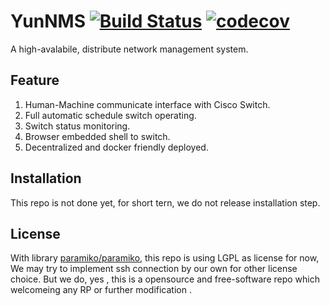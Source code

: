 # YunNMS [![Build Status](https://travis-ci.com/YuntechNet/YunNMS.svg?branch=master)](https://travis-ci.com/YuntechNet/YunNMS) [![codecov](https://codecov.io/gh/YuntechNet/YunNMS/branch/master/graph/badge.svg)](https://codecov.io/gh/YuntechNet/YunNMS)
A high-avalabile, distribute network management system.

## Feature
  1. Human-Machine communicate interface with Cisco Switch.
  2. Full automatic schedule switch operating.
  3. Switch status monitoring.
  4. Browser embedded shell to switch.
  5. Decentralized and docker friendly deployed.

## Installation
This repo is not done yet, for short tern, we do not release installation step.

## License
With library [paramiko/paramiko](https://github.com/paramiko/paramiko), this repo is using LGPL as license for now,
We may try to implement ssh connection by our own for other license choice.
But we do, yes , this is a opensource and free-software repo which welcomeing any RP or further modification .
